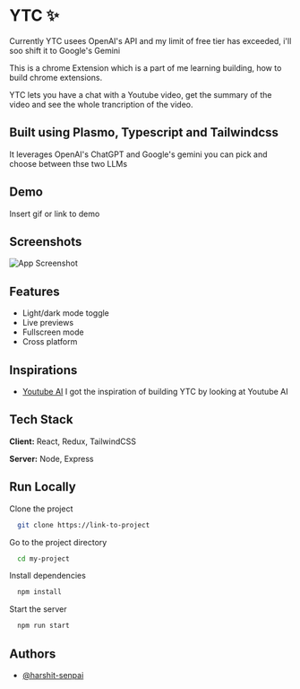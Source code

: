 
# YTC ✨

Currently YTC usees OpenAI's API and my limit of free tier has exceeded, i'll soo shift it to Google's Gemini 

This is a chrome Extension which is a part of me learning building, how to build chrome extensions.

YTC lets you have a chat with a Youtube video, get the summary of the video and see the whole trancription of the video.

## Built using Plasmo, Typescript and Tailwindcss

It leverages OpenAI's ChatGPT and Google's gemini you can pick and choose between thse two LLMs


## Demo

Insert gif or link to demo


## Screenshots

![App Screenshot](https://via.placeholder.com/468x300?text=App+Screenshot+Here)


## Features

- Light/dark mode toggle
- Live previews
- Fullscreen mode
- Cross platform


## Inspirations

 - [Youtube AI](https://chat-with-youtube.vercel.app/)
 I got the inspiration of building YTC by looking at Youtube AI


## Tech Stack

**Client:** React, Redux, TailwindCSS

**Server:** Node, Express


## Run Locally

Clone the project

```bash
  git clone https://link-to-project
```

Go to the project directory

```bash
  cd my-project
```

Install dependencies

```bash
  npm install
```

Start the server

```bash
  npm run start
```


## Authors

- [@harshit-senpai](https://www.github.com/harshit-senpai)

